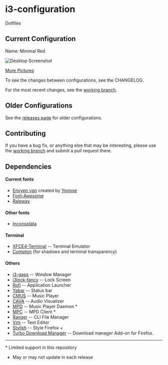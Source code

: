 # i3-configuration
Dotfiles

## Current Configuration
Name: Minimal Red

![Desktop Screenshot](http://i.imgur.com/EFYrwfr.png)

[More Pictures](https://imgur.com/a/ykdM9)

To see the changes between configurations, see the CHANGELOG.

For the most recent changes, see the [working branch](https://github.com/clyde80/i3-congiruation/tree/working).

## Older Configurations
See the [releases page](https://github.com/clyde80/i3-configuration/releases) for older configurations.

## Contributing
If you have a bug fix, or anything else that may be interesting, please use the [working branch](https://github.com/clyde80/i3-configuration/tree/working) and submit a pull request there.

## Dependencies

#### Current fonts
- [Envypn ypn](https://github.com/Tecate/bitmap-fonts/tree/master/bitmap/envypn-font) created by [Ypnose](https://github.com/Ypnose)
- [Font-Awesome](http://fontawesome.io/)
- [Raleway](https://fonts.google.com/specimen/Raleway)

#### Other fonts
- [Inconsolata](https://fonts.google.com/specimen/Inconsolata)

#### Terminal
- [XFCE4-Terminal](https://launchpad.net/xfce4-terminal) -- Terminal Emulator
- [Compton](https://github.com/chjj/compton) (for shadows and terminal transparency)

#### Others
- [i3-gaps](https://github.com/Airblader/i3) -- Window Manager
- [i3lock-fancy](https://github.com/meskarune/i3lock-fancy) -- Lock Screen
- [Rofi](https://github.com/DaveDavenport/rofi) -- Application Launcher
- [Yabar](https://github.com/geommer/yabar) -- Status bar
- [CMUS](https://github.com/cmus/cmus) -- Music Player
- [CAVA](https://github.com/karlstav/cava) -- Audio Visualizer
- [MPD](https://www.musicpd.org/) -- Music Player Daemon *
- [MPC](https://www.musicpd.org/clients/mpc/) -- MPD Client *
- [Ranger](https://github.com/ranger/ranger) -- CLI File Manager
- [Vim](https://github.com/vim/vim) -- Text Editor
- [Stylish](https://addons.mozilla.org/en-US/firefox/addon/stylish/) -- Style Firefox +
- [Turbo Download Manager](https://github.com/inbasic/turbo-download-manager) -- Download manager Add-on for Firefox.

***
\* Limited support in this repository
+ May or may not update in each release